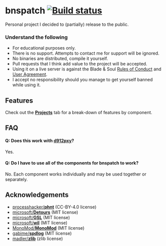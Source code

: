# bnspatch [![Build status](https://ci.appveyor.com/api/projects/status/altu43hhdd5akowp?svg=true)](https://ci.appveyor.com/project/zeffy/bnspatch)
Personal project I decided to (partially) release to the public.

### Understand the following
- For educational purposes only.
- There is no support. Attempts to contact me for support will be ignored.
- No binaries are distributed, compile it yourself.
- Pull requests that I think add value to the project will be accepted.
- Using it on a live server is against the Blade & Soul [Rules of Conduct][0] and [User Agreement][1].
- I accept no responsibility should you manage to get yourself banned while using it.

## Features
Check out the [**Projects**](https://github.com/zeffy/bnspatch/projects) tab for a
break-down of features by component.

## FAQ

#### Q: Does this work with [**d912pxy**][3]?
Yes.

#### Q: Do I have to use all of the components for bnspatch to work?
No. Each component works individually and may be used together or separately.

## Acknowledgements
- [processhacker/**phnt**][4] (CC-BY-4.0 license)
- [microsoft/**Detours**][5] (MIT license)
- [microsoft/**GSL**][6] (MIT license)
- [microsoft/**wil**][7] (MIT license)
- [MonoMod/**MonoMod**][8] (MIT license)
- [gabime/**spdlog**][9] (MIT license)
- [madler/**zlib**][10] (zlib license)

[0]: https://us.ncsoft.com/en/legal/user-agreements/blade-and-soul-rules-of-conduct.php
[1]: https://us.ncsoft.com/en/legal/user-agreements/blade-and-soul-user-agreement.php
[2]: https://docs.unrealengine.com/udk/Three/CommandLineArguments.html
[3]: https://github.com/megai2/d912pxy
[4]: https://github.com/processhacker/phnt
[5]: https://github.com/microsoft/Detours
[6]: https://github.com/microsoft/GSL
[7]: https://github.com/microsoft/wil
[8]: https://github.com/MonoMod/MonoMod
[9]: https://github.com/gabime/spdlog
[10]: https://github.com/madler/zlib
